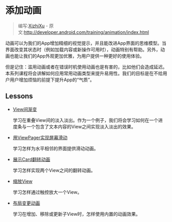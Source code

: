 # 添加动画

> 编写:[XizhiXu](https://github.com/XizhiXu) - 原文:<http://developer.android.com/training/animation/index.html>

动画可以为我们的App增加精细的视觉提示，并且能改进App界面的思维模型。当界面改变其状态时（例如加载内容或新操作可用时），动画特别有帮助。另外，动画也能让我们的App外观更加优雅，为用户提供一种更好的使用体验。

但是记住：滥用动画或者在错误时机使用动画也是有害的，比如他们会造成延迟。本系列课程将会讲解如何应用常用动画类型来提升易用性。我们的目标是在不给用户用户增加烦恼的前提下提升App的“气质”。

## Lessons

* [View间渐变](crossfade.html)

  学习在重叠View间的淡入淡出。作为一个例子，我们将会学习如何在一个进度条与一个包含了文本内容的View之间实现淡入淡出的效果。


* [用ViewPager实现屏幕滑动](screen-slide.html)

  学习怎样为水平相邻的界面提供滑动动画。


* [展示Card翻转动画](cardflip.html)

  学习怎样实现两个View之间的翻转动画。


* [缩放View](zoom.html)

  学习怎样通过触控放大一个View。


* [布局变更动画](layout.html)

  学习在增加、移除或更新子View时，怎样使用内置的动画效果。
